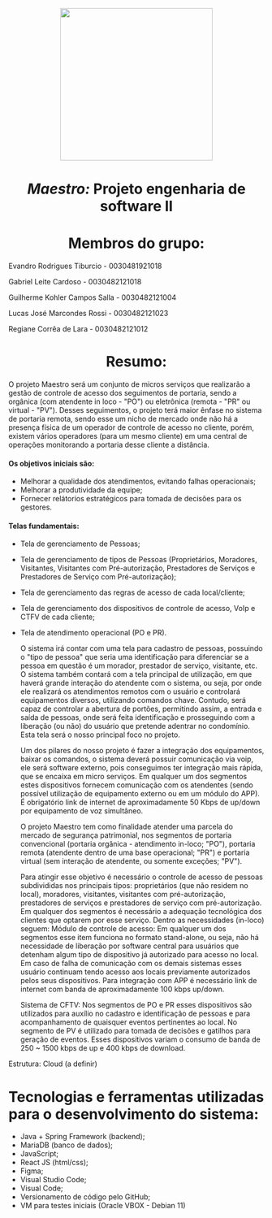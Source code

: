 
<p align="center">
<img src="https://user-images.githubusercontent.com/99259327/187318644-d6e53541-e582-4f90-81be-aa24393a72b3.png" width="300" />
<p>

# <h1 align="center"> *Maestro:* **Projeto engenharia de software II** </h1>
# <h1 align="center"> Membros do grupo: </h1>
Evandro Rodrigues Tiburcio - 0030481921018

Gabriel Leite Cardoso - 0030482121018

Guilherme Kohler Campos Salla - 0030482121004

Lucas José Marcondes Rossi - 0030482121023

Regiane Corrêa de Lara - 0030482121012

# <h1 align="center"> Resumo:

<p text-align: justify>
	<p>
	O projeto Maestro será um conjunto de micros serviços que realizarão a gestão de controle de acesso dos seguimentos de portaria, sendo a orgânica (com atendente in loco - "PO") ou eletrônica (remota - "PR" ou virtual - "PV"). Desses seguimentos, o projeto terá maior ênfase no sistema de portaria remota, sendo esse um nicho de mercado onde não há a presença física de um operador de controle de acesso no cliente, porém, existem vários operadores (para um mesmo cliente) em uma central de operações monitorando a portaria desse cliente a distância.

#### Os objetivos iniciais são:
* Melhorar a qualidade dos atendimentos, evitando falhas operacionais;
* Melhorar a produtividade da equipe;
* Fornecer relátorios estratégicos para tomada de decisões para os gestores.
	
#### Telas fundamentais:
- Tela de gerenciamento de Pessoas;
- Tela de gerenciamento de tipos de Pessoas (Proprietários, Moradores, Visitantes, Visitantes com Pré-autorização, Prestadores de Serviços e Prestadores de Serviço com Pré-autorização);
- Tela de gerenciamento das regras de acesso de cada local/cliente;
- Tela de gerenciamento dos dispositivos de controle de acesso, VoIp e CTFV de cada cliente;
- Tela de atendimento operacional (PO e PR).

	<p>
	O sistema irá contar com uma tela para cadastro de pessoas, possuindo o "tipo de pessoa" que seria uma identificação para diferenciar se a pessoa em questão é um morador, prestador de serviço, visitante, etc. O sistema também contará com a tela principal de utilização, em que haverá grande interação do atendente com o sistema, ou seja, por onde ele realizará os atendimentos remotos com o usuário e controlará equipamentos diversos, utilizando comandos chave. Contudo, será capaz de controlar a abertura de portões, permitindo assim, a entrada e saída de pessoas, onde será feita identificação e prosseguindo com a liberação (ou não) do usuário que pretende adentrar no condomínio. Esta tela será o nosso principal foco no projeto.
	<p>
	
	Um dos pilares do nosso projeto é fazer a integração dos equipamentos, baixar os comandos, o sistema deverá possuir comunicação via voip, ele será software externo, pois conseguimos ter integração mais rápida, que se encaixa em micro serviços. Em qualquer um dos segmentos estes dispositivos fornecem comunicação com os atendentes (sendo possível utilização de equipamento externo ou em um módulo do APP). É obrigatório link de internet de aproximadamente 50 Kbps de up/down por equipamento de voz simultâneo. 
	<p>
	
	O projeto Maestro tem como finalidade atender uma parcela do mercado de segurança patrimonial, nos segmentos de portaria convencional (portaria orgânica - atendimento in-loco; "PO"), portaria remota (atendente dentro de uma base operacional; "PR") e portaria virtual (sem interação de atendente, ou somente exceções; "PV").
	<p>
	
	Para atingir esse objetivo é necessário o controle de acesso de pessoas subdivididas nos principais tipos: proprietários (que não residem no local), moradores, visitantes, visitantes com pré-autorização, prestadores de serviços e prestadores de serviço com pré-autorização.
Em qualquer dos segmentos é necessário a adequação tecnológica dos clientes que optarem por esse serviço. Dentro as necessidades (in-loco) seguem:
Módulo de controle de acesso: Em qualquer um dos segmentos esse item funciona no formato stand-alone, ou seja, não há necessidade de liberação por software central para usuários que detenham algum tipo de dispositivo já autorizado para acesso no local. Em caso de falha de comunicação com os demais sistemas esses usuário continuam tendo acesso aos locais previamente autorizados pelos seus dispositivos. Para integração com APP é necessário link de internet com banda de aproximadamente 100 kbps up/down.
	<p>
	
	Sistema de CFTV: Nos segmentos de PO e PR esses dispositivos são utilizados para auxílio no cadastro e identificação de pessoas e para acompanhamento de quaisquer eventos pertinentes ao local. No segmento de PV é utilizado para tomada de decisões e gatilhos para geração de eventos. Esses dispositivos variam o consumo de banda de 250 ~ 1500 kbps de up e 400 kbps de download.
	<p>

 Estrutura:
	Cloud (a definir)
<p>

# Tecnologias e ferramentas utilizadas para o desenvolvimento do sistema:

- Java + Spring Framework (backend);
- MariaDB (banco de dados);
- JavaScript;
- React JS (html/css); 
- Figma;
- Visual Studio Code;
- Visual Code;
- Versionamento de código pelo GitHub;
- VM para testes iniciais (Oracle VBOX - Debian 11)
